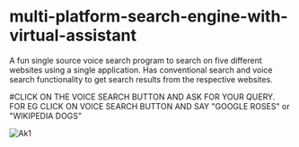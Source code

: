 # multi-platform-search-engine-with-virtual-assistant

A fun single source voice search program to search on five different websites using a single application. Has conventional search and voice search functionality to get search results from the respective websites.

#CLICK ON THE VOICE SEARCH BUTTON AND ASK FOR YOUR QUERY. FOR EG CLICK ON VOICE SEARCH BUTTON AND SAY "GOOGLE ROSES" or "WIKIPEDIA DOGS"

![Ak1](https://user-images.githubusercontent.com/126232834/221122071-a0e4dad6-c6dd-4952-b765-6a373c3c01b8.png)

